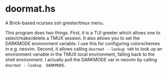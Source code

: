 # doormat.hs
A Brick-based ncurses ssh greeter/tmux menu.

This program does two things. First, it is a TUI greeter which allows one to select/make/delete a TMUX session. It also allows you to set the DARKMODE 
environment variable. I use this for configuring colorschemes in e.g. neovim. Second, it allows calling `doormat --lookup VAR` to look up an environment 
variable in the TMUX local environment, falling back to the shell environment. I actually poll the DARKMODE var in neovim by calling `doormat --lookup 
DARKMODE`.
